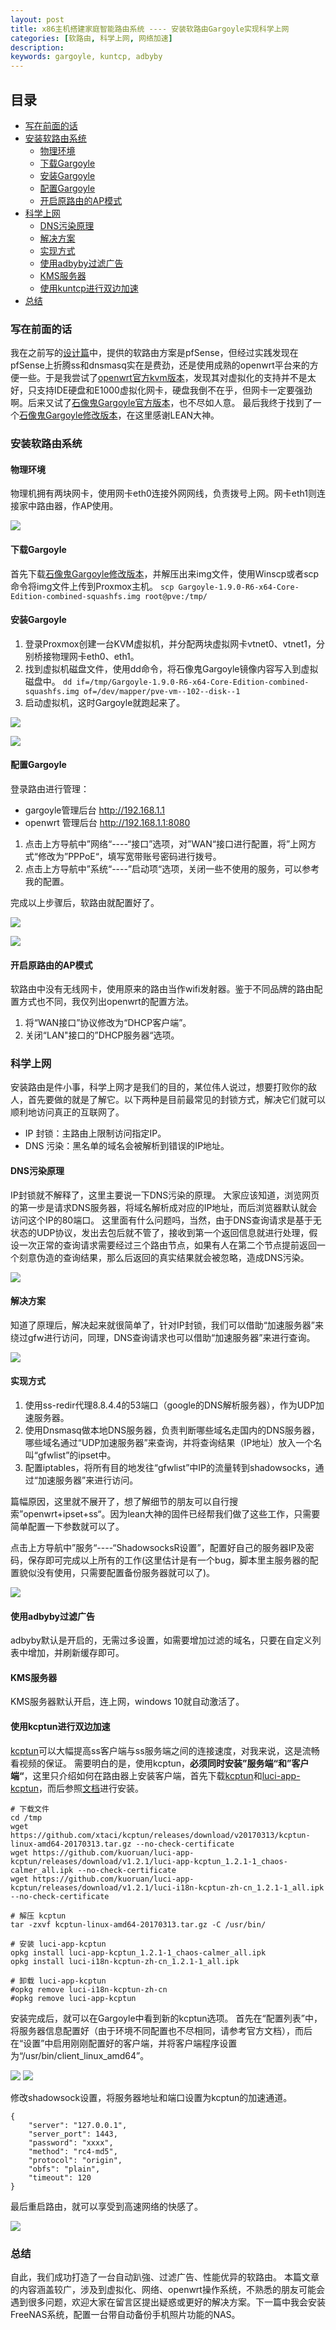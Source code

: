 ```yaml
---
layout: post
title: x86主机搭建家庭智能路由系统 ---- 安装软路由Gargoyle实现科学上网
categories: [软路由, 科学上网, 网络加速]
description: 
keywords: gargoyle, kuntcp, adbyby
---
```


## 目录
- [写在前面的话](#写在前面的话)
- [安装软路由系统](#安装软路由系统)
    - [物理环境](#物理环境)
    - [下载Gargoyle](#下载gargoyle)
    - [安装Gargoyle](#安装gargoyle)
    - [配置Gargoyle](#配置gargoyle)
    - [开启原路由的AP模式](#开启原路由的ap模式)
- [科学上网](#科学上网)
    - [DNS污染原理](#dns污染原理)
    - [解决方案](#解决方案)
    - [实现方式](#实现方式)
    - [使用adbyby过滤广告](#使用adbyby过滤广告)
    - [KMS服务器](#kms服务器)
    - [使用kuntcp进行双边加速](#使用kcptun进行双边加速)
- [总结](#总结)


### 写在前面的话
我在之前写的[设计篇](http://www.cnblogs.com/sweetWinne/p/6510261.html)中，提供的软路由方案是pfSense，但经过实践发现在pfSense上折腾ss和dnsmasq实在是费劲，还是使用成熟的openwrt平台来的方便一些。于是我尝试了[openwrt官方kvm版本](https://openwrt.org/)，发现其对虚拟化的支持并不是太好，只支持IDE硬盘和E1000虚拟化网卡，硬盘我倒不在乎，但网卡一定要强劲啊。后来又试了[石像鬼Gargoyle官方版本](https://www.gargoyle-router.com/)，也不尽如人意。
最后我终于找到了一个[石像鬼Gargoyle修改版本](http://koolshare.cn/thread-59568-1-1.html)，在这里感谢LEAN大神。


### 安装软路由系统

#### 物理环境
物理机拥有两块网卡，使用网卡eth0连接外网网线，负责拨号上网。网卡eth1则连接家中路由器，作AP使用。

![](http://images2015.cnblogs.com/blog/600201/201703/600201-20170314135627932-776246185.png)

#### 下载Gargoyle
首先下载[石像鬼Gargoyle修改版本](http://koolshare.cn/thread-59568-1-1.html)，并解压出来img文件，使用Winscp或者scp命令将img文件上传到Proxmox主机。
`scp Gargoyle-1.9.0-R6-x64-Core-Edition-combined-squashfs.img root@pve:/tmp/`

#### 安装Gargoyle
1. 登录Proxmox创建一台KVM虚拟机，并分配两块虚拟网卡vtnet0、vtnet1，分别桥接物理网卡eth0、eth1。
2. 找到虚拟机磁盘文件，使用dd命令，将石像鬼Gargoyle镜像内容写入到虚拟磁盘中。
  `dd if=/tmp/Gargoyle-1.9.0-R6-x64-Core-Edition-combined-squashfs.img of=/dev/mapper/pve-vm--102--disk--1`
3. 启动虚拟机，这时Gargoyle就跑起来了。

![](http://images2015.cnblogs.com/blog/600201/201703/600201-20170314203414776-45303100.png)

![](http://images2015.cnblogs.com/blog/600201/201703/600201-20170314203615651-478658835.png)

#### 配置Gargoyle
登录路由进行管理：
- gargoyle管理后台  http://192.168.1.1
- openwrt 管理后台   http://192.168.1.1:8080

1. 点击上方导航中”网络“----“接口”选项，对”WAN“接口进行配置，将”上网方式“修改为”PPPoE“，填写宽带账号密码进行拨号。
2. 点击上方导航中”系统“----”启动项“选项，关闭一些不使用的服务，可以参考我的配置。

完成以上步骤后，软路由就配置好了。

![](http://images2015.cnblogs.com/blog/600201/201703/600201-20170314204152901-522336090.png)

![](http://images2015.cnblogs.com/blog/600201/201703/600201-20170314210604151-526778561.png)

#### 开启原路由的AP模式
软路由中没有无线网卡，使用原来的路由当作wifi发射器。鉴于不同品牌的路由配置方式也不同，我仅列出openwrt的配置方法。
1. 将“WAN接口”协议修改为“DHCP客户端”。
2. 关闭“LAN"接口的”DHCP服务器“选项。


### 科学上网
安装路由是件小事，科学上网才是我们的目的，某位伟人说过，想要打败你的敌人，首先要做的就是了解它。以下两种是目前最常见的封锁方式，解决它们就可以顺利地访问真正的互联网了。
- IP 封锁：主路由上限制访问指定IP。
- DNS 污染：黑名单的域名会被解析到错误的IP地址。

#### DNS污染原理
IP封锁就不解释了，这里主要说一下DNS污染的原理。
大家应该知道，浏览网页的第一步是请求DNS服务器，将域名解析成对应的IP地址，而后浏览器默认就会访问这个IP的80端口。
这里面有什么问题吗，当然，由于DNS查询请求是基于无状态的UDP协议，发出去包后就不管了，接收到第一个返回信息就进行处理，假设一次正常的查询请求需要经过三个路由节点，如果有人在第二个节点提前返回一个刻意伪造的查询结果，那么后返回的真实结果就会被忽略，造成DNS污染。

![](http://images2015.cnblogs.com/blog/600201/201703/600201-20170314113316901-454224651.png)

#### 解决方案
知道了原理后，解决起来就很简单了，针对IP封锁，我们可以借助“加速服务器”来绕过gfw进行访问，同理，DNS查询请求也可以借助“加速服务器”来进行查询。

![](http://images2015.cnblogs.com/blog/600201/201703/600201-20170314113337276-2066173721.png)

#### 实现方式
1. 使用ss-redir代理8.8.4.4的53端口（google的DNS解析服务器），作为UDP加速服务器。
2. 使用Dnsmasq做本地DNS服务器，负责判断哪些域名走国内的DNS服务器，哪些域名通过“UDP加速服务器”来查询，并将查询结果（IP地址）放入一个名叫“gfwlist”的ipset中。
3. 配置iptables，将所有目的地发往“gfwlist”中IP的流量转到shadowsocks，通过“加速服务器”来进行访问。

篇幅原因，这里就不展开了，想了解细节的朋友可以自行搜索”openwrt+ipset+ss“。因为lean大神的固件已经帮我们做了这些工作，只需要简单配置一下参数就可以了。

点击上方导航中”服务“----“ShadowsocksR设置”，配置好自己的服务器IP及密码，保存即可完成以上所有的工作(这里估计是有一个bug，脚本里主服务器的配置貌似没有使用，只需要配置备份服务器就可以了)。

![](http://images2015.cnblogs.com/blog/600201/201703/600201-20170314213530166-588269965.png)

#### 使用adbyby过滤广告
adbyby默认是开启的，无需过多设置，如需要增加过滤的域名，只要在自定义列表中增加，并刷新缓存即可。

#### KMS服务器
KMS服务器默认开启，连上网，windows 10就自动激活了。

#### 使用kcptun进行双边加速
[kcptun](https://github.com/xtaci/kcptun)可以大幅提高ss客户端与ss服务端之间的连接速度，对我来说，这是流畅看视频的保证。
需要明白的是，使用kcptun，**必须同时安装”服务端“和”客户端“**，这里只介绍如何在路由器上安装客户端，首先下载[kcptun](https://github.com/xtaci/kcptun/releases)和[luci-app-kcptun](https://github.com/kuoruan/luci-app-kcptun/releases)，而后参照[文档](https://github.com/kuoruan/luci-app-kcptun)进行安装。
```
# 下载文件
cd /tmp
wget https://github.com/xtaci/kcptun/releases/download/v20170313/kcptun-linux-amd64-20170313.tar.gz --no-check-certificate
wget https://github.com/kuoruan/luci-app-kcptun/releases/download/v1.2.1/luci-app-kcptun_1.2.1-1_chaos-calmer_all.ipk --no-check-certificate
wget https://github.com/kuoruan/luci-app-kcptun/releases/download/v1.2.1/luci-i18n-kcptun-zh-cn_1.2.1-1_all.ipk --no-check-certificate

# 解压 kcptun
tar -zxvf kcptun-linux-amd64-20170313.tar.gz -C /usr/bin/

# 安装 luci-app-kcptun
opkg install luci-app-kcptun_1.2.1-1_chaos-calmer_all.ipk
opkg install luci-i18n-kcptun-zh-cn_1.2.1-1_all.ipk

# 卸载 luci-app-kcptun
#opkg remove luci-i18n-kcptun-zh-cn
#opkg remove luci-app-kcptun
```

安装完成后，就可以在Gargoyle中看到新的kcptun选项。
首先在“配置列表”中，将服务器信息配置好（由于环境不同配置也不尽相同，请参考官方文档），而后在“设置”中启用刚刚配置好的客户端，并将客户端程序设置为“/usr/bin/client_linux_amd64”。

![](http://images2015.cnblogs.com/blog/600201/201703/600201-20170315221020198-320919922.png)
![](http://images2015.cnblogs.com/blog/600201/201703/600201-20170315221032604-1600166772.png)

修改shadowsock设置，将服务器地址和端口设置为kcptun的加速通道。
```
{
    "server": "127.0.0.1",
    "server_port": 1443,
    "password": "xxxx",
    "method": "rc4-md5",
    "protocol": "origin",
    "obfs": "plain",
    "timeout": 120
}
```

最后重启路由，就可以享受到高速网络的快感了。

![](http://images2015.cnblogs.com/blog/600201/201703/600201-20170315221335979-184061066.png)


### 总结
自此，我们成功打造了一台自动趴強、过滤广告、性能优异的软路由。
本篇文章的内容涵盖较广，涉及到虚拟化、网络、openwrt操作系统，不熟悉的朋友可能会遇到很多问题，欢迎大家在留言区提出疑惑或更好的解决方案。下一篇中我会安装FreeNAS系统，配置一台带自动备份手机照片功能的NAS。